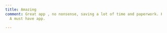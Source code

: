 ```yaml
---
title: Amazing
comment: Great app , no nonsense, saving a lot of time and paperwork. Highly recommended.
  A must have app.

---
```

